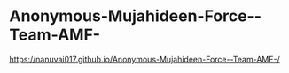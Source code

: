 # Anonymous-Mujahideen-Force--Team-AMF-
https://nanuvai017.github.io/Anonymous-Mujahideen-Force--Team-AMF-/
